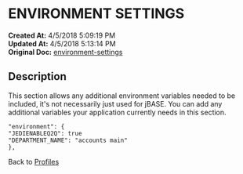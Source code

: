 # ENVIRONMENT SETTINGS

**Created At:** 4/5/2018 5:09:19 PM  
**Updated At:** 4/5/2018 5:13:14 PM  
**Original Doc:** [environment-settings](https://docs.jbase.com/44253-profiles/environment-settings)  


## Description 

This section allows any additional environment variables needed to be included, it's not necessarily just used for jBASE. You can add any additional variables your application currently needs in this section.

```
"environment": {
"JEDIENABLEQ2Q": true
"DEPARTMENT_NAME": "accounts main"
},
```



Back to [Profiles](jbase-profiles57)
